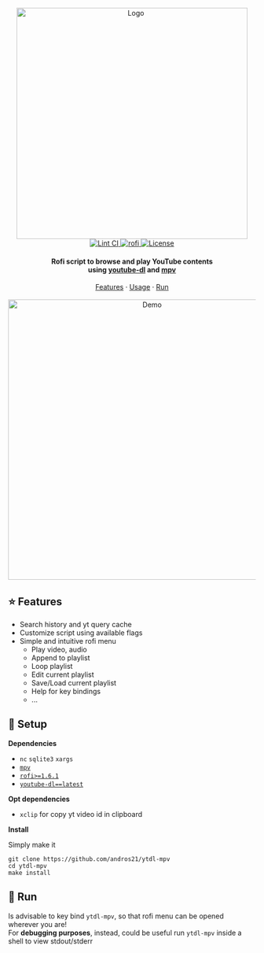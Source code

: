 <!-- PROJECT LOGO -->
<br>
<div align="center">
  <a href="https://github.com/andros21/ytdl-mpv">
    <picture>
      <source media="(prefers-color-scheme: dark)" srcset="https://user-images.githubusercontent.com/58751603/167302289-d70b18ab-c91c-499b-bbbd-57f884d58089.png">
      <img src="https://user-images.githubusercontent.com/58751603/127172656-40c7adf1-b6de-4985-a1c0-14a2e58dc6f3.png" alt="Logo" width="470">
    </picture>
  </a>
<br>
  <a href="https://github.com/andros21/ytdl-mpv/blob/master/.github/workflows/lint.yml">
    <img src="https://img.shields.io/github/workflow/status/andros21/ytdl-mpv/Lint%20CI/master?label=Lint%20CI&logo=github&style=flat-square" alt="Lint CI">
  </a>
   <a href="https://github.com/davatorium/rofi">
    <img src="https://img.shields.io/badge/rofi-interface-important?logo=youtube&style=flat-square" alt="rofi">
  </a>
  <a href="https://github.com/andros21/ytdl-mpv/blob/master/LICENSE">
    <img src="https://img.shields.io/github/license/andros21/ytdl-mpv?color=blue&label=License&style=flat-square" alt="License">
  </a>
  <h4 align="center">Rofi script to browse and play YouTube contents <br>using <a href="https://github.com/ytdl-org/youtube-dl/">youtube-dl</a> and <a href="https://github.com/mpv-player/mpv">mpv</a></h4>
  <div align="center">
    <a href="#star-features">Features</a>
    ·
    <a href="#rocket-setup">Usage</a>
    ·
    <a href="#runner-run">Run</a>
  </div>
  <br>
   <img src="https://user-images.githubusercontent.com/58751603/191463905-c7154c4b-9f4c-460b-85c1-7c5cdbb74d1c.gif" alt="Demo" width="570">
</div>

## :star: Features

* Search history and yt query cache
* Customize script using available flags
* Simple and intuitive rofi menu
  * Play video, audio
  * Append to playlist
  * Loop playlist
  * Edit current playlist
  * Save/Load current playlist
  * Help for key bindings
  * ...

## :rocket: Setup

**Dependencies**

* `nc` `sqlite3` `xargs`
* [`mpv`](https://github.com/mpv-player/mpv)
* [`rofi>=1.6.1`](https://github.com/davatorium/rofi)
* [`youtube-dl==latest`](https://github.com/ytdl-org/youtube-dl)

**Opt dependencies**

* `xclip` for copy yt video id in clipboard

**Install**

Simply make it

```
git clone https://github.com/andros21/ytdl-mpv
cd ytdl-mpv
make install
```

## :runner: Run

Is advisable to key bind `ytdl-mpv`, so that rofi menu can be opened wherever you are!\
For **debugging purposes**, instead, could be useful run `ytdl-mpv` inside a shell to view stdout/stderr
